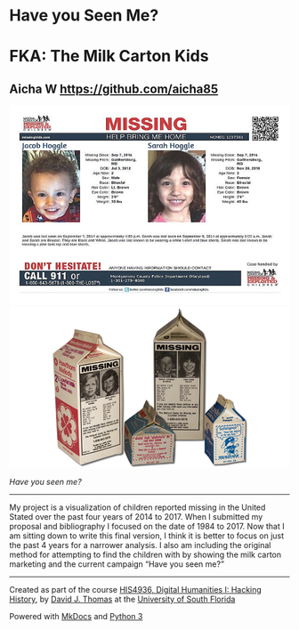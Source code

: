 # Have you Seen Me?
# FKA: The Milk Carton Kids

Aicha W
https://github.com/aicha85
---

![milk carton kids](https://github.com/aicha85/Have-You-Seen-Me---Summer-2018/blob/aicha85/docs/imgs/Digital%20humanities%20image.jpg)
![milk carton kids](https://raw.githubusercontent.com/aicha85/The-Milk-Carton-Kids-Summer-2018-Dig-Hum/master/docs/imgs/missing-child-safety-council1.png)



*Have you seen me?*

</figcaption>

</figure>


---

My project is a visualization of children reported missing in the United Stated over the past four years of 2014 to 2017. 
When I submitted my proposal and bibliography I focused on the date of 1984 to 2017. Now that I am sitting down to write this final version, I think it is better to focus on just the past 4 years for a narrower analysis. I also am including the original method for attempting to find the children with by showing the milk carton marketing and the current campaign “Have you seen me?”

---

Created as part of the course [HIS4936, Digital Humanities I: Hacking History](https://hacking-history.readthedocs.io), by [David J. Thomas](https://github.com/thePortus) at the [University of South Florida](https://www.usf.edu)

Powered with [MkDocs](https://mkdocs.org) and [Python 3](https://python.org)
